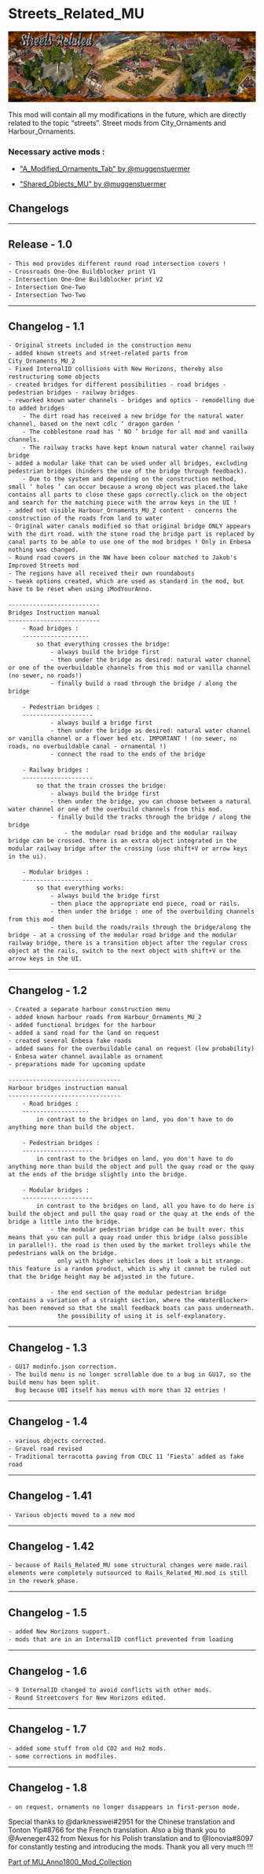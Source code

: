 # Streets_Related_MU

![](../doc/streets_related_banner.jpg)

This mod will contain all my modifications in the future, which are directly related to the topic “streets”.
Street mods from City_Ornaments and Harbour_Ornaments.

### Necessary active mods :

- ["A_Modified_Ornaments_Tab" by @muggenstuermer](https://mod.io/g/anno-1800/m/amodifiedornamentstabmu)

- ["Shared_Objects_MU" by @muggenstuermer](https://mod.io/g/anno-1800/m/sharedobjectsmu)




## Changelogs

---------------------------
Release - 1.0
---------------------------
	- This mod provides different round road intersection covers !
	- Crossroads One-One Buildblocker print V1
	- Intersection One-One Buildblocker print V2
	- Intersection One-Two
	- Intersection Two-Two
	
---------------------------
Changelog - 1.1
---------------------------
	- Original streets included in the construction menu
	- added known streets and street-related parts from City_Ornaments_MU_2
	- Fixed InternalID collisions with New Horizons, thereby also restructuring some objects
	- created bridges for different possibilities - road bridges - pedestrian bridges - railway bridges
	- reworked known water channels - bridges and optics - remodelling due to added bridges
		- The dirt road has received a new bridge for the natural water channel, based on the next cdlc ‘ dragon garden ’
		- The cobblestone road has ‘ NO ’ bridge for all mod and vanilla channels.
		- The railway tracks have kept known natural water channel railway bridge 
	- added a modular lake that can be used under all bridges, excluding pedestrian bridges (hinders the use of the bridge through feedback).
		- Due to the system and depending on the construction method, small ‘ holes ’ can occur because a wrong object was placed.the lake contains all parts to close these gaps correctly.click on the object and search for the matching piece with the arrow keys in the UI !
	- added not visible Harbour_Ornaments_MU_2 content - concerns the construction of the roads from land to water
	- Original water canals modified so that original bridge ONLY appears with the dirt road. with the stone road the bridge part is replaced by canal parts to be able to use one of the mod bridges ! Only in Enbesa nothing was changed.
	- Round road covers in the NW have been colour matched to Jakob's Improved Streets mod
	- The regions have all received their own roundabouts
	- tweak options created, which are used as standard in the mod, but have to be reset when using iModYourAnno.
	
	--------------------------
	Bridges Instruction manual
	--------------------------
		- Road bridges :
		-------------------
			so that everything crosses the bridge:
				- always build the bridge first
				- then under the bridge as desired: natural water channel or one of the overbuildable channels from this mod or vanilla channel (no sewer, no roads!)
				- finally build a road through the bridge / along the bridge
				
		- Pedestrian bridges :
		--------------------
				- always build a bridge first
				- then under the bridge as desired: natural water channel or vanilla channel or a flower bed etc. IMPORTANT ! (no sewer, no roads, no overbuildable canal - ornamental !)
				- connect the road to the ends of the bridge
				
		- Railway bridges :
		--------------------
			so that the train crosses the bridge:
				- always build the bridge first
				- then under the bridge, you can choose between a natural water channel or one of the overbuild channels from this mod.
				- finally build the tracks through the bridge / along the bridge
					- the modular road bridge and the modular railway bridge can be crossed. there is an extra object integrated in the modular railway bridge after the crossing (use shift+V or arrow keys in the ui).
				
		- Modular bridges :
		--------------------
			so that everything works:
				- always build the bridge first
				- then place the appropriate end piece, road or rails.
				- then under the bridge : one of the overbuilding channels from this mod
				- then build the roads/rails through the bridge/along the bridge - at a crossing of the modular road bridge and the modular railway bridge, there is a transition object after the regular cross object at the rails, switch to the next object with shift+V or the arrow keys in the UI.
				
				
---------------------------
Changelog - 1.2
---------------------------
	- Created a separate harbour construction menu
	- added known harbour roads from Harbour_Ornaments_MU_2
	- added functional bridges for the harbour
	- added a sand road for the land on request
	- created several Enbesa fake roads
	- added swans for the overbuildable canal on request (low probability)
	- Enbesa water channel available as ornament 
	- preparations made for upcoming update
	
	--------------------------------
	Harbour bridges instruction manual
	--------------------------------
		- Road bridges :
		-------------------
			in contrast to the bridges on land, you don't have to do anything more than build the object.
			
		- Pedestrian bridges :
		--------------------
			in contrast to the bridges on land, you don't have to do anything more than build the object and pull the quay road or the quay at the ends of the bridge slightly into the bridge.
			
		- Modular bridges :
		--------------------
			in contrast to the bridges on land, all you have to do here is build the object and pull the quay road or the quay at the ends of the bridge a little into the bridge.
				- the modular pedestrian bridge can be built over. this means that you can pull a quay road under this bridge (also possible in parallel!). the road is then used by the market trolleys while the pedestrians walk on the bridge.
				  only with higher vehicles does it look a bit strange. this feature is a random product, which is why it cannot be ruled out that the bridge height may be adjusted in the future.
				  
				- the end section of the modular pedestrian bridge contains a variation of a straight section, where the <WaterBlocker> has been removed so that the small feedback boats can pass underneath.
				  the possibility of using it is self-explanatory.
		
				
---------------------------
Changelog - 1.3
---------------------------
	- GU17 modinfo.json correction.
	- The build menu is no longer scrollable due to a bug in GU17, so the build menu has been split.
	  Bug because UBI itself has menus with more than 32 entries !
	  
---------------------------
Changelog - 1.4
---------------------------
	- various objects corrected.
	- Gravel road revised
	- Traditional terracotta paving from CDLC 11 ‘Fiesta’ added as fake road
	
---------------------------
Changelog - 1.41
---------------------------
	- Various objects moved to a new mod
	
---------------------------
Changelog - 1.42
---------------------------
	- because of Rails_Related_MU some structural changes were made.rail elements were completely outsourced to Rails_Related_MU.mod is still in the rework phase.

---------------------------
Changelog - 1.5
---------------------------
	- added New Horizons support.
	- mods that are in an InternalID conflict prevented from loading
	
---------------------------
Changelog - 1.6
---------------------------
	- 9 InternalID changed to avoid conflicts with other mods.
	- Round Streetcovers for New Horizons edited.
	
---------------------------
Changelog - 1.7
---------------------------
	- added some stuff from old CO2 and Ho2 mods.
	- some corrections in modfiles.
	
---------------------------
Changelog - 1.8
---------------------------
	- on request, ornaments no longer disappears in first-person mode.
	  
	  
Special thanks to @darknesswei#2951 for the Chinese translation and Tonton Yip#8766 for the French translation. Also a big thank you to @Aveneger432 from Nexus for his Polish translation and to @Ionovia#8097 for constantly testing and introducing the mods.
Thank you all very much !!!
	
	
	
[Part of MU_Anno1800_Mod_Collection](https://github.com/muggenstuermer/MU_Anno1800_Mod_Collection)